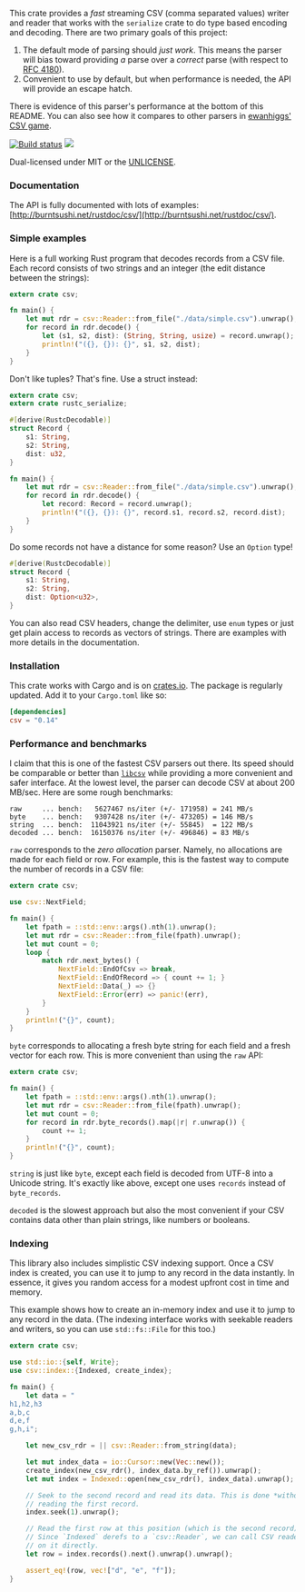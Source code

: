This crate provides a *fast* streaming CSV (comma separated values) writer and
reader that works with the `serialize` crate to do type based encoding
and decoding. There are two primary goals of this project:

1. The default mode of parsing should *just work*. This means the parser
   will bias toward providing *a* parse over a *correct* parse (with
   respect to [RFC 4180](http://tools.ietf.org/html/rfc4180)).
2. Convenient to use by default, but when performance is needed, the
   API will provide an escape hatch.

There is evidence of this parser's performance at the bottom of this README.
You can also see how it compares to other parsers in
[ewanhiggs' CSV game](https://bitbucket.org/ewanhiggs/csv-game).

[![Build status](https://api.travis-ci.org/BurntSushi/rust-csv.png)](https://travis-ci.org/BurntSushi/rust-csv)
[![](http://meritbadge.herokuapp.com/csv)](https://crates.io/crates/csv)

Dual-licensed under MIT or the [UNLICENSE](http://unlicense.org).


### Documentation

The API is fully documented with lots of examples:
[http://burntsushi.net/rustdoc/csv/](http://burntsushi.net/rustdoc/csv/).


### Simple examples

Here is a full working Rust program that decodes records from a CSV file. Each
record consists of two strings and an integer (the edit distance between the
strings):

```rust
extern crate csv;

fn main() {
    let mut rdr = csv::Reader::from_file("./data/simple.csv").unwrap();
    for record in rdr.decode() {
        let (s1, s2, dist): (String, String, usize) = record.unwrap();
        println!("({}, {}): {}", s1, s2, dist);
    }
}
```

Don't like tuples? That's fine. Use a struct instead:

```rust
extern crate csv;
extern crate rustc_serialize;

#[derive(RustcDecodable)]
struct Record {
    s1: String,
    s2: String,
    dist: u32,
}

fn main() {
    let mut rdr = csv::Reader::from_file("./data/simple.csv").unwrap();
    for record in rdr.decode() {
        let record: Record = record.unwrap();
        println!("({}, {}): {}", record.s1, record.s2, record.dist);
    }
}
```

Do some records not have a distance for some reason? Use an `Option` type!

```rust
#[derive(RustcDecodable)]
struct Record {
    s1: String,
    s2: String,
    dist: Option<u32>,
}
```

You can also read CSV headers, change the delimiter, use `enum` types or just
get plain access to records as vectors of strings. There are examples with more
details in the documentation.


### Installation

This crate works with Cargo and is on
[crates.io](https://crates.io/crates/csv). The package is regularly updated.
Add it to your `Cargo.toml` like so:

```toml
[dependencies]
csv = "0.14"
```


### Performance and benchmarks

I claim that this is one of the fastest CSV parsers out there. Its speed should
be comparable or better than
[`libcsv`](http://sourceforge.net/projects/libcsv/)
while providing a more convenient and safer interface. At the lowest level, the
parser can decode CSV at about 200 MB/sec. Here are some rough benchmarks:

```
raw     ... bench:   5627467 ns/iter (+/- 171958) = 241 MB/s
byte    ... bench:   9307428 ns/iter (+/- 473205) = 146 MB/s
string  ... bench:  11043921 ns/iter (+/- 55845)  = 122 MB/s
decoded ... bench:  16150376 ns/iter (+/- 496846) = 83 MB/s
```

`raw` corresponds to the *zero allocation* parser. Namely, no allocations are
made for each field or row. For example, this is the fastest way to compute the
number of records in a CSV file:

```rust
extern crate csv;

use csv::NextField;

fn main() {
    let fpath = ::std::env::args().nth(1).unwrap();
    let mut rdr = csv::Reader::from_file(fpath).unwrap();
    let mut count = 0;
    loop {
        match rdr.next_bytes() {
            NextField::EndOfCsv => break,
            NextField::EndOfRecord => { count += 1; }
            NextField::Data(_) => {}
            NextField::Error(err) => panic!(err),
        }
    }
    println!("{}", count);
}
```

`byte` corresponds to allocating a fresh byte string for each field and a fresh
vector for each row. This is more convenient than using the `raw` API:

```rust
extern crate csv;

fn main() {
    let fpath = ::std::env::args().nth(1).unwrap();
    let mut rdr = csv::Reader::from_file(fpath).unwrap();
    let mut count = 0;
    for record in rdr.byte_records().map(|r| r.unwrap()) {
        count += 1;
    }
    println!("{}", count);
}
```

`string` is just like `byte`, except each field is decoded from UTF-8 into a
Unicode string. It's exactly like above, except one uses `records` instead of
`byte_records`.

`decoded` is the slowest approach but also the most convenient if your CSV
contains data other than plain strings, like numbers or booleans.


### Indexing

This library also includes simplistic CSV indexing support. Once a CSV index
is created, you can use it to jump to any record in the data instantly. In
essence, it gives you random access for a modest upfront cost in time and
memory.

This example shows how to create an in-memory index and use it to jump to
any record in the data. (The indexing interface works with seekable readers
and writers, so you can use `std::fs::File` for this too.)

```rust
extern crate csv;

use std::io::{self, Write};
use csv::index::{Indexed, create_index};

fn main() {
    let data = "
h1,h2,h3
a,b,c
d,e,f
g,h,i";

    let new_csv_rdr = || csv::Reader::from_string(data);

    let mut index_data = io::Cursor::new(Vec::new());
    create_index(new_csv_rdr(), index_data.by_ref()).unwrap();
    let mut index = Indexed::open(new_csv_rdr(), index_data).unwrap();

    // Seek to the second record and read its data. This is done *without*
    // reading the first record.
    index.seek(1).unwrap();

    // Read the first row at this position (which is the second record).
    // Since `Indexed` derefs to a `csv::Reader`, we can call CSV reader methods
    // on it directly.
    let row = index.records().next().unwrap().unwrap();

    assert_eq!(row, vec!["d", "e", "f"]);
}
```
